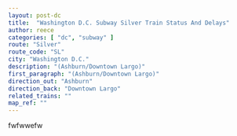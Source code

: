 ```yaml
---
layout: post-dc
title:  "Washington D.C. Subway Silver Train Status And Delays"
author: reece
categories: [ "dc", "subway" ]
route: "Silver"
route_code: "SL"
city: "Washington D.C."
description: "(Ashburn/Downtown Largo)"
first_paragraph: "(Ashburn/Downtown Largo)"
direction_out: "Ashburn"
direction_back: "Downtown Largo"
related_trains: ""
map_ref: ""
---
```


fwfwwefw
